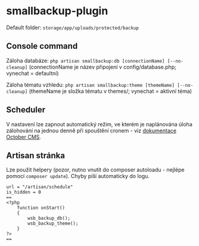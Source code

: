 # smallbackup-plugin
Default folder: `storage/app/uploads/protected/backup`

## Console command
Záloha databáze: `php artisan smallbackup:db [connectionName] [--no-cleanup]` (connectionName je název připojení v config/database.php; vynechat = defaultní)

Záloha tématu vzhledu: `php artisan smallbackup:theme [themeName] [--no-cleanup]` (themeName je složka tématu v themes/; vynechat = aktivní téma)

## Scheduler
V nastavení lze zapnout automatický režim, ve kterém je naplánována úloha zálohování na jednou denně při spouštění cronem - viz [dokumentace October CMS](https://docs.octobercms.com/1.x/setup/installation.html#review-configuration).

## Artisan stránka
Lze použít helpery (pozor, nutno vnutit do composer autoloadu - nejlépe pomocí `composer update`). Chyby píší automaticky do logu.
```title = "artisan"
url = "/artisan/schedule"
is_hidden = 0
==
<?php
    function onStart()
    {
        wsb_backup_db();
        wsb_backup_theme();
    }
?>
==
```